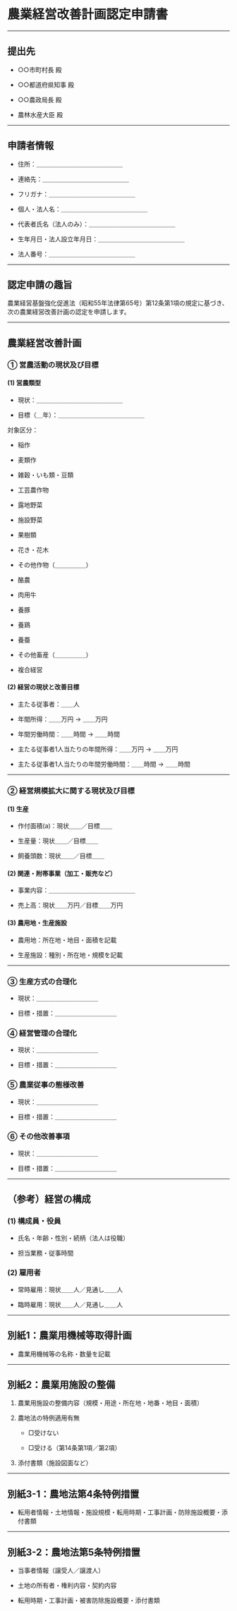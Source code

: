 # 農業経営改善計画認定申請書

---

## 提出先

- ○○市町村長 殿
    
- ○○都道府県知事 殿
    
- ○○農政局長 殿
    
- 農林水産大臣 殿
    

---

## 申請者情報

- 住所：＿＿＿＿＿＿＿＿＿＿＿＿＿＿
    
- 連絡先：＿＿＿＿＿＿＿＿＿＿＿＿＿＿
    
- フリガナ：＿＿＿＿＿＿＿＿＿＿＿＿＿＿
    
- 個人・法人名：＿＿＿＿＿＿＿＿＿＿＿＿＿＿
    
- 代表者氏名（法人のみ）：＿＿＿＿＿＿＿＿＿＿＿＿＿＿
    
- 生年月日・法人設立年月日：＿＿＿＿＿＿＿＿＿＿＿＿＿＿
    
- 法人番号：＿＿＿＿＿＿＿＿＿＿＿＿＿＿
    

---

## 認定申請の趣旨

農業経営基盤強化促進法（昭和55年法律第65号）第12条第1項の規定に基づき、次の農業経営改善計画の認定を申請します。

---

## 農業経営改善計画

### ① 営農活動の現状及び目標

#### (1) 営農類型

- 現状：＿＿＿＿＿＿＿＿＿＿＿＿＿＿
    
- 目標（＿年）：＿＿＿＿＿＿＿＿＿＿＿＿＿＿
    

対象区分：

- 稲作
    
- 麦類作
    
- 雑穀・いも類・豆類
    
- 工芸農作物
    
- 露地野菜
    
- 施設野菜
    
- 果樹類
    
- 花き・花木
    
- その他作物（＿＿＿＿＿）
    
- 酪農
    
- 肉用牛
    
- 養豚
    
- 養鶏
    
- 養蚕
    
- その他畜産（＿＿＿＿＿）
    
- 複合経営
    

#### (2) 経営の現状と改善目標

- 主たる従事者：＿＿人
    
- 年間所得：＿＿万円 → ＿＿万円
    
- 年間労働時間：＿＿時間 → ＿＿時間
    
- 主たる従事者1人当たりの年間所得：＿＿万円 → ＿＿万円
    
- 主たる従事者1人当たりの年間労働時間：＿＿時間 → ＿＿時間
    

---

### ② 経営規模拡大に関する現状及び目標

#### (1) 生産

- 作付面積(a)：現状＿＿／目標＿＿
    
- 生産量：現状＿＿／目標＿＿
    
- 飼養頭数：現状＿＿／目標＿＿
    

#### (2) 関連・附帯事業（加工・販売など）

- 事業内容：＿＿＿＿＿＿＿＿＿＿＿＿＿＿
    
- 売上高：現状＿＿万円／目標＿＿万円
    

#### (3) 農用地・生産施設

- 農用地：所在地・地目・面積を記載
    
- 生産施設：種別・所在地・規模を記載
    

---

### ③ 生産方式の合理化

- 現状：＿＿＿＿＿＿＿＿＿＿
    
- 目標・措置：＿＿＿＿＿＿＿＿＿＿
    

### ④ 経営管理の合理化

- 現状：＿＿＿＿＿＿＿＿＿＿
    
- 目標・措置：＿＿＿＿＿＿＿＿＿＿
    

### ⑤ 農業従事の態様改善

- 現状：＿＿＿＿＿＿＿＿＿＿
    
- 目標・措置：＿＿＿＿＿＿＿＿＿＿
    

### ⑥ その他改善事項

- 現状：＿＿＿＿＿＿＿＿＿＿
    
- 目標・措置：＿＿＿＿＿＿＿＿＿＿
    

---

## （参考）経営の構成

### (1) 構成員・役員

- 氏名・年齢・性別・続柄（法人は役職）
    
- 担当業務・従事時間
    

### (2) 雇用者

- 常時雇用：現状＿＿人／見通し＿＿人
    
- 臨時雇用：現状＿＿人／見通し＿＿人
    

---

## 別紙1：農業用機械等取得計画

- 農業用機械等の名称・数量を記載
    

---

## 別紙2：農業用施設の整備

1. 農業用施設の整備内容（規模・用途・所在地・地番・地目・面積）
    
2. 農地法の特例適用有無
    
    - □受けない
        
    - □受ける（第14条第1項／第2項）
        
3. 添付書類（施設図面など）
    

---

## 別紙3-1：農地法第4条特例措置

- 転用者情報・土地情報・施設規模・転用時期・工事計画・防除施設概要・添付書類
    

---

## 別紙3-2：農地法第5条特例措置

- 当事者情報（譲受人／譲渡人）
    
- 土地の所有者・権利内容・契約内容
    
- 転用時期・工事計画・被害防除施設概要・添付書類